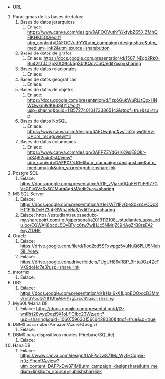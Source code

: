* URL
1. Paradigmas de las bases de datos:
    1. Bases de datos jerarquicas
        1. Enlace: https://www.canva.com/design/DAFOOVuthYY/kfybZ658_ZMhQFlKHKl5OQ/edit?utm_content=DAFOOVuthYY&utm_campaign=designshare&utm_medium=link2&utm_source=sharebutton
    2. Bases de datos de grafos
        1. Enlace: https://docs.google.com/presentation/d/1507_NEqb2Rk0-Bu42sTJ4rzpK0C9fcN5gSbtKQcsCuQ/edit?usp=sharing
    3. Bases de datos relacionales
        1. Enlace: 
    4. Bases de datos geograficas
        1. Enlace: 
    5. Bases de datos de objetos
        1. Enlace: https://docs.google.com/presentation/d/1zpSGukWuRiJzQoxHNWQwkmKdK96SjtYD/edit?usp=sharing&ouid=113572740104733865142&rtpof=true&sd=true
    6. Bases de datos NoSQL
        1. Enlace: https://www.canva.com/design/DAFOwqIpdNw/Tb2gjwo1hIVv-UPDm_mdSg/view#11
    7. Bases de datos columnares
        1. Enlace: https://www.canva.com/design/DAFPZZYdGeI/K9sjE8QKr-mS4j92o4q0sQ/view?utm_content=DAFPZZYdGeI&utm_campaign=designshare&utm_medium=link&utm_source=publishsharelink
2. Postgre SQL
    1. Enlace: https://docs.google.com/presentation/d/1F_zVja5o0Qq5ER1cFBI77GVpCPkQVzRv5S1Mutq8qNM/edit?usp=sharing
3. MS SQL Server
    1. Enlace: https://docs.google.com/presentation/d/1eLWTNFyQjeS0xn4yCQc8HT1FftkDxHZ3j4-BWhJbHa8/edit?usp=sharing
    2. Enlace: https://estudiantesupsaedubo-my.sharepoint.com/:p:/g/personal/a2019112108_estudiantes_upsa_edu_bo/EQWAK8bcdL5OvBTylc6tw7wB1Jc5NMrjZ694AgZrB8zsEA?e=y7fDHF
4. Oracle
    1. Enlace: https://drive.google.com/file/d/1ioq2od5STxwpgz5vuNuQ6PLU5Nleh5B_/view
    2. Enlace: https://drive.google.com/drive/folders/1UgUH89vRBP_9Htq9Oz4ZcTVK9doHc7e3?usp=share_link
5. Informix
    1. Enlace:
6. DB2
    1. Enlace: https://docs.google.com/presentation/d/1rHaI6xX1LppEQOxocB3MmJimISVuoG7HHBfaAbVP2gE/edit?usp=sharing
7. MySQL/Maria DB
    1. Enlace: https://docs.google.com/presentation/d/13-whIRrt28wyzOqzi9X1oLf1OIbc23Wz/edit?usp=sharing&ouid=106075963015606428030&rtpof=true&sd=true
8. DBMS para nube (Amazon/Azure/Google)
    1. Enlace:
9. DBMS para dispositivos moviles (Firebase/SQLite)
    1. Enlace:
10. Hana DB
    1. Enlace: https://www.canva.com/design/DAFPxDw871M/_WytHCdpwi-rr0ziYhepRA/view?utm_content=DAFPxDw871M&utm_campaign=designshare&utm_medium=link&utm_source=publishsharelink